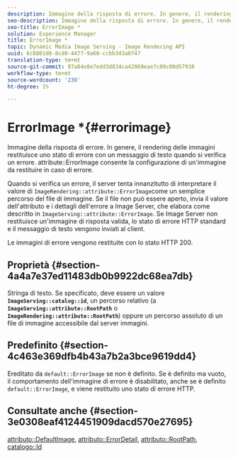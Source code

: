 ```yaml
---
description: Immagine della risposta di errore. In genere, il rendering delle immagini restituisce uno stato di errore con un messaggio di testo quando si verifica un errore. attribute ErrorImage consente la configurazione di un'immagine da restituire in caso di errore.
seo-description: Immagine della risposta di errore. In genere, il rendering delle immagini restituisce uno stato di errore con un messaggio di testo quando si verifica un errore. attribute ErrorImage consente la configurazione di un'immagine da restituire in caso di errore.
seo-title: ErrorImage *
solution: Experience Manager
title: ErrorImage *
topic: Dynamic Media Image Serving - Image Rendering API
uuid: 6c8801d0-8cd0-4477-9a60-ccbb343a0747
translation-type: tm+mt
source-git-commit: 97a84e8e7edd3d834ca42069eae7c09c00d57938
workflow-type: tm+mt
source-wordcount: '238'
ht-degree: 1%

---
```



# ErrorImage *{#errorimage}

Immagine della risposta di errore. In genere, il rendering delle immagini restituisce uno stato di errore con un messaggio di testo quando si verifica un errore. attribute::ErrorImage consente la configurazione di un&#39;immagine da restituire in caso di errore.

Quando si verifica un errore, il server tenta innanzitutto di interpretare il valore di `ImageRendering::attribute::ErrorImage`come un semplice percorso del file di immagine. Se il file non può essere aperto, invia il valore dell&#39;attributo e i dettagli dell&#39;errore a Image Server, che elabora come descritto in `ImageServing::attribute::ErrorImage`. Se Image Server non restituisce un&#39;immagine di risposta valida, lo stato di errore HTTP standard e il messaggio di testo vengono inviati al client.

Le immagini di errore vengono restituite con lo stato HTTP 200.

## Proprietà {#section-4a4a7e37ed11483db0b9922dc68ea7db}

Stringa di testo. Se specificato, deve essere un valore **`ImageServing::catalog::id`**, un percorso relativo (a **`ImageServing::attribute::RootPath`** o **`ImageRendering::attribute::RootPath`**) oppure un percorso assoluto di un file di immagine accessibile dal server immagini.

## Predefinito {#section-4c463e369dfb4b43a7b2a3bce9619dd4}

Ereditato da `default::ErrorImage` se non è definito. Se è definito ma vuoto, il comportamento dell&#39;immagine di errore è disabilitato, anche se è definito `default::ErrorImage`, e viene restituito uno stato di errore HTTP.

## Consultate anche {#section-3e0308eaf4124451909dacd570e27695}

[attributo::DefaultImage](../../../../../ir-api/material-cat/image-rendering-api-ref/c-ir-material-catalog/c-ir-attributes-reference/r-ir-defaultpix.md#reference-102c98f9b5d24d2aaaeb756653fb0e6f),  [attributo::ErrorDetail](../../../../../ir-api/material-cat/image-rendering-api-ref/c-ir-material-catalog/c-ir-attributes-reference/r-ir-errordetail.md#reference-123b56eed6cf49cea6e0490672b7c53b),  [attributo::RootPath](../../../../../ir-api/material-cat/image-rendering-api-ref/c-ir-material-catalog/c-ir-attributes-reference/r-ir-rootpath.md#reference-a4d7c96b62e14fcbad1740c702f160f3),  [catalogo::Id](../../../../../ir-api/material-cat/image-rendering-api-ref/c-ir-material-catalog/c-ir-material-data-reference/r-ir-id.md#reference-cba2a53a952e403fb57a4e8569f9cf85)
